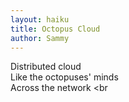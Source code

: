 ```yaml
---
layout: haiku
title: Octopus Cloud
author: Sammy
---
```


Distributed cloud <br>
Like the octopuses' minds <br>
Across the network <br
